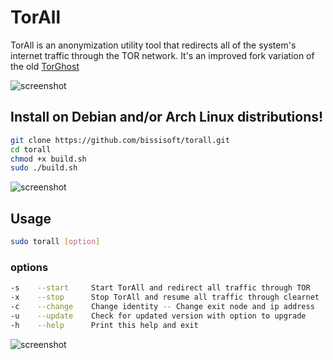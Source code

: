 # TorAll
TorAll is an anonymization utility tool that redirects all of the system's internet traffic through the TOR network.
It's an improved fork variation of the old [TorGhost](https://github.com/SusmithKrishnan/torghost)

![screenshot](https://bissisoft.com/torall-1.png)
## Install on Debian and/or Arch Linux distributions!
```sh
git clone https://github.com/bissisoft/torall.git
cd torall
chmod +x build.sh
sudo ./build.sh
```

![screenshot](https://bissisoft.com/torall-2.png)
## Usage
```sh
sudo torall [option]
```
### options
```sh
-s    --start     Start TorAll and redirect all traffic through TOR
-x    --stop      Stop TorAll and resume all traffic through clearnet
-c    --change    Change identity -- Change exit node and ip address
-u    --update    Check for updated version with option to upgrade
-h    --help      Print this help and exit
```

![screenshot](https://bissisoft.com/torall-3.png)
